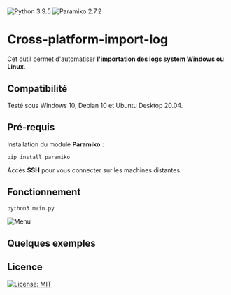 # 
![Python 3.9.5](https://img.shields.io/badge/python-3.9.5%2B-brightgreen)
![Paramiko 2.7.2](https://img.shields.io/badge/Paramiko-2.7.2-lightgrey)


# Cross-platform-import-log

Cet outil permet d'automatiser **l'importation des logs system Windows ou Linux**.

## Compatibilité

Testé sous Windows 10, Debian 10 et Ubuntu Desktop 20.04.

## Pré-requis

Installation du module **Paramiko** :
```
pip install paramiko
```

Accès **SSH** pour vous connecter sur les machines distantes.

## Fonctionnement

```
python3 main.py
```
![Menu](https://www.zupimages.net/up/21/20/pqk8.png)

## Quelques exemples



## Licence
[![License: MIT](https://img.shields.io/badge/License-MIT-yellow.svg)](https://opensource.org/licenses/MIT)
